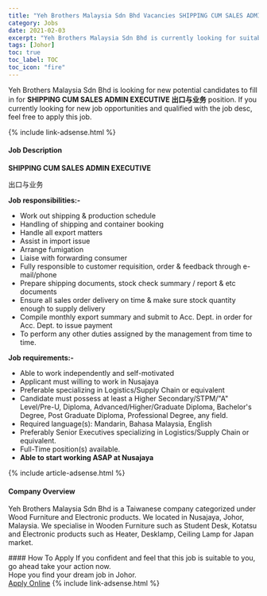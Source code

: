 ```yaml
---
title: "Yeh Brothers Malaysia Sdn Bhd Vacancies SHIPPING CUM SALES ADMIN EXECUTIVE 出口与业务" 
category: Jobs 
date: 2021-02-03 
excerpt: "Yeh Brothers Malaysia Sdn Bhd is currently looking for suitable person to fill in the SHIPPING CUM SALES ADMIN EXECUTIVE 出口与业务 which positioned at Johor" 
tags: [Johor] 
toc: true 
toc_label: TOC 
toc_icon: "fire" 
--- 
```


<p>Yeh Brothers Malaysia Sdn Bhd is looking for new potential candidates to fill in for <b>SHIPPING CUM SALES ADMIN EXECUTIVE 出口与业务</b> position. If you currently looking for new job opportunities and qualified with the job desc, feel free to apply this job.
</p>{% include link-adsense.html %} 
<div><div><h4>Job Description</h4></div><div><div><span><div><p><strong>SHIPPING CUM SALES ADMIN EXECUTIVE</strong></p><p>&#20986;&#21475;&#19982;&#19994;&#21153;</p><p><strong>Job responsibilities:-</strong></p><ul><li>Work out shipping &amp; production schedule</li><li>Handling of shipping and container booking</li><li>Handle all export matters</li><li>Assist in import issue</li><li>Arrange fumigation</li><li>Liaise with forwarding consumer</li><li>Fully responsible to customer requisition, order &amp; feedback through e-mail/phone</li><li>Prepare shipping documents, stock check summary / report &amp; etc documents</li><li>Ensure all sales order delivery on time &amp; make sure stock quantity enough to supply delivery</li><li>Compile monthly export summary and submit to Acc. Dept. in order for Acc. Dept. to issue payment</li><li>To perform any other duties assigned by the management from time to time.</li></ul><p><strong>Job requirements:-</strong></p><ul><li>Able to work independently and self-motivated</li><li>Applicant must willing to work in Nusajaya</li><li>Preferable specializing in Logistics/Supply Chain or equivalent</li><li>Candidate must possess at least a Higher Secondary/STPM/"A" Level/Pre-U, Diploma, Advanced/Higher/Graduate Diploma, Bachelor's Degree, Post Graduate Diploma, Professional Degree, any field.</li><li>Required language(s): Mandarin, Bahasa Malaysia, English</li><li>Preferably Senior Executives specializing in Logistics/Supply Chain or equivalent.</li><li>Full-Time position(s) available.</li><li><strong>Able to start working ASAP at Nusajaya</strong></li></ul></div></span></div></div></div> 
{% include article-adsense.html %} 
<div><div><h4>Company Overview</h4></div><div><div><span><div><p>Yeh Brothers Malaysia Sdn Bhd is a Taiwanese company categorized under Wood Furniture and Electronic products. We located in Nusajaya, Johor, Malaysia. We specialise in Wooden Furniture such as Student Desk, Kotatsu and Electronic products such as Heater, Desklamp, Ceiling Lamp for Japan market.</p></div></span></div></div></div> 
#### How To Apply 
If you confident and feel that this job is suitable to you, go ahead take your action now. <br/> 
Hope you find your dream job in Johor. <br/> 
<a href="https://www.jobstreet.com.my/en/job/shipping-cum-sales-admin-executive-出口与业务-4476114?jobId=jobstreet-my-job-4476114&sectionRank=12&token=0~98ccfcef-d5dc-46da-a614-43456cd66faf&fr=SRP%20View%20In%20New%20Ta" class="btn btn--info" target="_blank" rel="nofollow noopenner">Apply Online</a> 
{% include link-adsense.html %} 